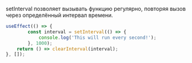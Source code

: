 setInterval позволяет вызывать функцию регулярно, повторяя вызов через определённый интервал времени.
```js
useEffect(() => {
        const interval = setInterval(() => {
            console.log('This will run every second!');
        }, 1000);
    return () => clearInterval(interval);
}, []);
```